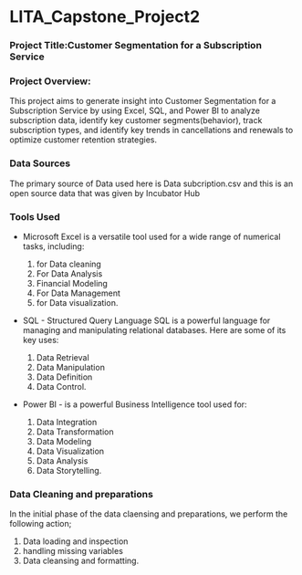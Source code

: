 # LITA_Capstone_Project2
### Project Title:Customer Segmentation for a Subscription Service 

### Project Overview:
This project aims to generate insight into Customer Segmentation for a Subscription Service by using Excel, SQL, and Power BI to analyze subscription data, identify key customer segments(behavior), track subscription types, and identify key trends in cancellations and renewals to optimize customer retention strategies.

### Data Sources
The primary source of Data used here is Data subcription.csv and this is an open source data that was given by Incubator Hub 

### Tools Used
- Microsoft Excel is a versatile tool used for a wide range of numerical tasks, including: 
  1. for Data cleaning
  2. For Data Analysis 
  3. Financial Modeling
  4. For Data Management
  5. for Data visualization.
     
- SQL - Structured Query Language SQL is a powerful language for managing and manipulating relational databases. Here are some of its key uses:
   1. Data Retrieval
   2. Data Manipulation
   3. Data Definition
   4. Data Control.
      
- Power BI - is a powerful Business Intelligence tool used for:
  1. Data Integration
  2. Data Transformation
  3. Data Modeling
  4. Data Visualization
  5. Data Analysis
  6. Data Storytelling.

### Data Cleaning and preparations
  In the initial phase of the data claensing and preparations, we perform the following action;
  1. Data loading and inspection
  2. handling missing variables
  3. Data cleansing and formatting.
